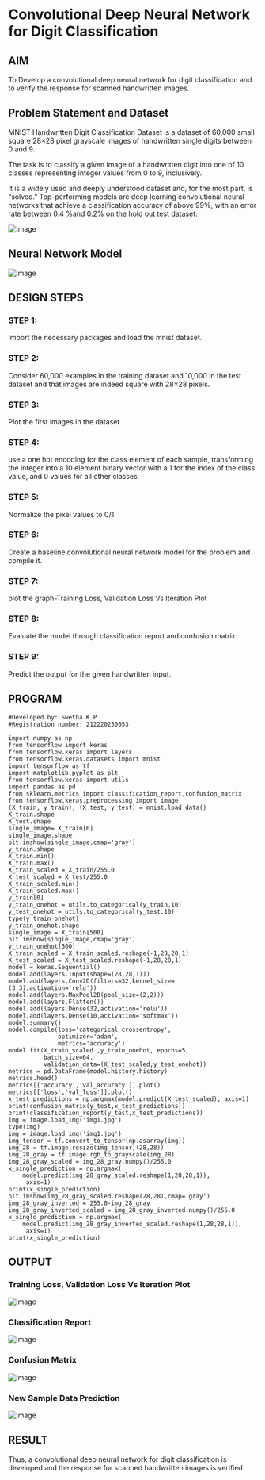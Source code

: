 # Convolutional Deep Neural Network for Digit Classification

## AIM

To Develop a convolutional deep neural network for digit classification and to verify the response for scanned handwritten images.

## Problem Statement and Dataset
MNIST Handwritten Digit Classification Dataset is a dataset of 60,000 small square 28×28 pixel grayscale images of handwritten single digits between 0 and 9.

The task is to classify a given image of a handwritten digit into one of 10 classes representing integer values from 0 to 9, inclusively.

It is a widely used and deeply understood dataset and, for the most part, is “solved.” Top-performing models are deep learning convolutional neural networks that achieve a classification accuracy of above 99%, with an error rate between 0.4 %and 0.2% on the hold out test dataset.

![image](https://user-images.githubusercontent.com/75235813/190914706-5a654e37-59c4-4115-8e76-079f569c01bc.png)


## Neural Network Model

![image](https://user-images.githubusercontent.com/75235813/190948936-0031040a-8593-49f9-b363-b4ad12c95de8.png)


## DESIGN STEPS

### STEP 1:
Import the necessary packages and load the mnist dataset.

### STEP 2:
Consider  60,000 examples in the training dataset and 10,000 in the test dataset and that images are indeed square with 28×28 pixels.

### STEP 3:
Plot the first images in the dataset

### STEP 4:
use a one hot encoding for the class element of each sample, transforming the integer into a 10 element binary vector with a 1 for the index of the class value, and 0 values for all other classes. 

### STEP 5:
Normalize the pixel values to 0/1.

### STEP 6:
Create a baseline convolutional neural network model for the problem and compile it.

### STEP 7:
plot the graph-Training Loss, Validation Loss Vs Iteration Plot

### STEP 8:
Evaluate the model through classification report and confusion matrix.

### STEP 9:
Predict  the output for the given handwritten input.

## PROGRAM
```
#Developed by: Swetha.K.P
#Registration number: 212220230053

import numpy as np
from tensorflow import keras
from tensorflow.keras import layers
from tensorflow.keras.datasets import mnist
import tensorflow as tf
import matplotlib.pyplot as plt
from tensorflow.keras import utils
import pandas as pd
from sklearn.metrics import classification_report,confusion_matrix
from tensorflow.keras.preprocessing import image
(X_train, y_train), (X_test, y_test) = mnist.load_data()
X_train.shape
X_test.shape
single_image= X_train[0]
single_image.shape
plt.imshow(single_image,cmap='gray')
y_train.shape
X_train.min()
X_train.max()
X_train_scaled = X_train/255.0
X_test_scaled = X_test/255.0
X_train_scaled.min()
X_train_scaled.max()
y_train[0]
y_train_onehot = utils.to_categorical(y_train,10)
y_test_onehot = utils.to_categorical(y_test,10)
type(y_train_onehot)
y_train_onehot.shape
single_image = X_train[500]
plt.imshow(single_image,cmap='gray')
y_train_onehot[500]
X_train_scaled = X_train_scaled.reshape(-1,28,28,1)
X_test_scaled = X_test_scaled.reshape(-1,28,28,1)
model = keras.Sequential()
model.add(layers.Input(shape=(28,28,1)))
model.add(layers.Conv2D(filters=32,kernel_size=(3,3),activation='relu'))
model.add(layers.MaxPool2D(pool_size=(2,2)))
model.add(layers.Flatten())
model.add(layers.Dense(32,activation='relu'))
model.add(layers.Dense(10,activation='softmax'))
model.summary()
model.compile(loss='categorical_crossentropy',
              optimizer='adam',
              metrics='accuracy')
model.fit(X_train_scaled ,y_train_onehot, epochs=5,
          batch_size=64, 
          validation_data=(X_test_scaled,y_test_onehot))
metrics = pd.DataFrame(model.history.history)
metrics.head()
metrics[['accuracy','val_accuracy']].plot()
metrics[['loss','val_loss']].plot()
x_test_predictions = np.argmax(model.predict(X_test_scaled), axis=1)
print(confusion_matrix(y_test,x_test_predictions))
print(classification_report(y_test,x_test_predictions))
img = image.load_img('img1.jpg')
type(img)
img = image.load_img('img1.jpg')
img_tensor = tf.convert_to_tensor(np.asarray(img))
img_28 = tf.image.resize(img_tensor,(28,28))
img_28_gray = tf.image.rgb_to_grayscale(img_28)
img_28_gray_scaled = img_28_gray.numpy()/255.0
x_single_prediction = np.argmax(
    model.predict(img_28_gray_scaled.reshape(1,28,28,1)),
     axis=1)
print(x_single_prediction)
plt.imshow(img_28_gray_scaled.reshape(28,28),cmap='gray')
img_28_gray_inverted = 255.0-img_28_gray
img_28_gray_inverted_scaled = img_28_gray_inverted.numpy()/255.0
x_single_prediction = np.argmax(
    model.predict(img_28_gray_inverted_scaled.reshape(1,28,28,1)),
     axis=1)
print(x_single_prediction)
```

## OUTPUT

### Training Loss, Validation Loss Vs Iteration Plot

![image](https://user-images.githubusercontent.com/75235813/191211834-18727da0-76d7-43c3-bca4-d63e47957002.png)

### Classification Report

![image](https://user-images.githubusercontent.com/75235813/190914097-2d722501-5196-4e87-ab39-f192ec7214ca.png)

### Confusion Matrix

![image](https://user-images.githubusercontent.com/75235813/190914095-3555df20-017a-4c18-aee4-a1d7e71a6f6f.png)

### New Sample Data Prediction


![image](https://user-images.githubusercontent.com/75235813/190914096-b3a5d772-bdd7-47d0-8ba7-3b095506443a.png)


## RESULT
Thus, a convolutional deep neural network for digit classification is developed and the response for scanned handwritten images is verified
